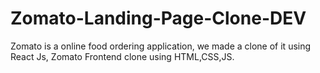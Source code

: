 # Zomato-Landing-Page-Clone-DEV
Zomato is a online food ordering application, we made a clone of it using React Js, Zomato Frontend clone using HTML,CSS,JS.
